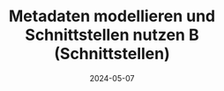 ---
title: "Metadaten modellieren und Schnittstellen nutzen B (Schnittstellen)"
date: 2024-05-07
---